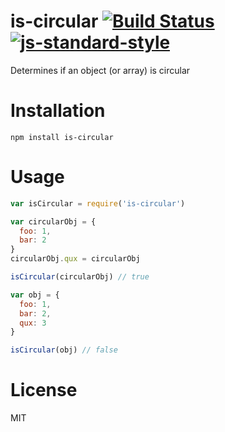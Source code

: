 # is-circular [![Build Status](https://travis-ci.org/tjmehta/is-circular.svg)](https://travis-ci.org/tjmehta/is-circular) [![js-standard-style](https://img.shields.io/badge/code%20style-standard-brightgreen.svg?style=flat)](http://standardjs.com/)

Determines if an object (or array) is circular

# Installation

`npm install is-circular`

# Usage

```js
var isCircular = require('is-circular')

var circularObj = {
  foo: 1,
  bar: 2
}
circularObj.qux = circularObj

isCircular(circularObj) // true

var obj = {
  foo: 1,
  bar: 2,
  qux: 3
}

isCircular(obj) // false
```

# License
MIT

